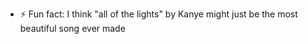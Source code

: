 - ⚡ Fun fact: I think "all of the lights" by Kanye might just be the most beautiful song ever made

<!---
Mikitoxo/Mikitoxo is a ✨ special ✨ repository because its `README.md` (this file) appears on your GitHub profile.
You can click the Preview link to take a look at your changes.
--->
